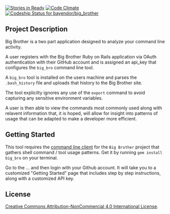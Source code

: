 [![Stories in Ready](https://badge.waffle.io/bayendor/big_brother.svg?label=ready&title=Ready)](http://waffle.io/bayendor/big_brother)
[![Code Climate](https://codeclimate.com/github/bayendor/big_brother/badges/gpa.svg)](https://codeclimate.com/github/bayendor/big_brother)
[ ![Codeship Status for bayendor/big_brother](https://codeship.com/projects/6753f780-ab00-0132-b9f4-42ab820675c2/status?branch=master)](https://codeship.com/projects/68179)

## Project Description

Big Brother is a two part application designed to analyze your command line activity.

A user registers with the Big Brother Ruby on Rails application via OAuth authentication with their GitHub account and is assigned an api_key that configures the `big_bro` command line tool.

A `big_bro` tool is installed on the users machine and parses the `.bash_history` file and uploads that history to the Big Brother site.

The tool explicilty ignores any use of the `export` command to avoid capturing any sensitive environment variables.

A user is then able to view the commands most commonly used along with relavent information that, it is hoped, will allow for insight into patterns of usage that can be adapted to make a developer more efficient.

## Getting Started

This tool requires the [command line client](https://github.com/bayendor/big_bro) for the `Big Brother` project that gathers shell command / tool usage patterns.
Get it by running `gem install big_bro` on your terminal.

Go to the ... and then login with your Github account.  It will take you to a customized "Getting Started" page that includes step by step instructions, along with a customized API key.

## License
[Creative Commons Attribution-NonCommercial 4.0 International License](http://creativecommons.org/licenses/by-nc/4.0/deed.en_GB).
